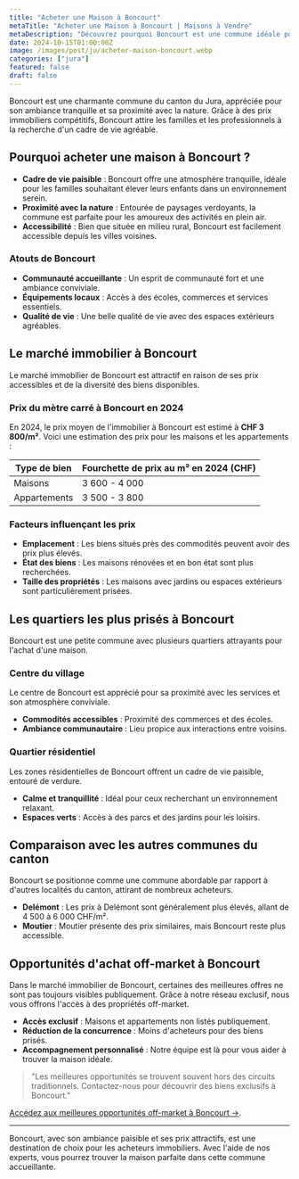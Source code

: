 ```yaml
---
title: "Acheter une Maison à Boncourt"
metaTitle: "Acheter une Maison à Boncourt | Maisons à Vendre"
metaDescription: "Découvrez pourquoi Boncourt est une commune idéale pour acheter une maison. Explorez le marché immobilier local, les quartiers prisés et nos conseils pour réussir votre achat dans le canton du Jura."
date: 2024-10-15T01:00:00Z
image: /images/post/ju/acheter-maison-boncourt.webp
categories: ["jura"]
featured: false
draft: false
---
```


Boncourt est une charmante commune du canton du Jura, appréciée pour son ambiance tranquille et sa proximité avec la nature. Grâce à des prix immobiliers compétitifs, Boncourt attire les familles et les professionnels à la recherche d'un cadre de vie agréable.

## Pourquoi acheter une maison à Boncourt ?

- **Cadre de vie paisible** : Boncourt offre une atmosphère tranquille, idéale pour les familles souhaitant élever leurs enfants dans un environnement serein.
- **Proximité avec la nature** : Entourée de paysages verdoyants, la commune est parfaite pour les amoureux des activités en plein air.
- **Accessibilité** : Bien que située en milieu rural, Boncourt est facilement accessible depuis les villes voisines.

### Atouts de Boncourt
- **Communauté accueillante** : Un esprit de communauté fort et une ambiance conviviale.
- **Équipements locaux** : Accès à des écoles, commerces et services essentiels.
- **Qualité de vie** : Une belle qualité de vie avec des espaces extérieurs agréables.

## Le marché immobilier à Boncourt

Le marché immobilier de Boncourt est attractif en raison de ses prix accessibles et de la diversité des biens disponibles.

### Prix du mètre carré à Boncourt en 2024

En 2024, le prix moyen de l'immobilier à Boncourt est estimé à **CHF 3 800/m²**. Voici une estimation des prix pour les maisons et les appartements :

| Type de bien             | Fourchette de prix au m² en 2024 (CHF) |
|--------------------------|----------------------------------------|
| Maisons                  | 3 600 - 4 000                         |
| Appartements             | 3 500 - 3 800                         |

### Facteurs influençant les prix
- **Emplacement** : Les biens situés près des commodités peuvent avoir des prix plus élevés.
- **État des biens** : Les maisons rénovées et en bon état sont plus recherchées.
- **Taille des propriétés** : Les maisons avec jardins ou espaces extérieurs sont particulièrement prisées.

## Les quartiers les plus prisés à Boncourt

Boncourt est une petite commune avec plusieurs quartiers attrayants pour l'achat d'une maison.

### Centre du village

Le centre de Boncourt est apprécié pour sa proximité avec les services et son atmosphère conviviale.

- **Commodités accessibles** : Proximité des commerces et des écoles.
- **Ambiance communautaire** : Lieu propice aux interactions entre voisins.

### Quartier résidentiel

Les zones résidentielles de Boncourt offrent un cadre de vie paisible, entouré de verdure.

- **Calme et tranquillité** : Idéal pour ceux recherchant un environnement relaxant.
- **Espaces verts** : Accès à des parcs et des jardins pour les loisirs.

## Comparaison avec les autres communes du canton

Boncourt se positionne comme une commune abordable par rapport à d'autres localités du canton, attirant de nombreux acheteurs.

- **Delémont** : Les prix à Delémont sont généralement plus élevés, allant de 4 500 à 6 000 CHF/m².
- **Moutier** : Moutier présente des prix similaires, mais Boncourt reste plus accessible.

## Opportunités d'achat off-market à Boncourt

Dans le marché immobilier de Boncourt, certaines des meilleures offres ne sont pas toujours visibles publiquement. Grâce à notre réseau exclusif, nous vous offrons l'accès à des propriétés off-market.

- **Accès exclusif** : Maisons et appartements non listés publiquement.
- **Réduction de la concurrence** : Moins d'acheteurs pour des biens prisés.
- **Accompagnement personnalisé** : Notre équipe est là pour vous aider à trouver la maison idéale.

> "Les meilleures opportunités se trouvent souvent hors des circuits traditionnels. Contactez-nous pour découvrir des biens exclusifs à Boncourt."

[Accédez aux meilleures opportunités off-market à Boncourt ->](/contact).

---

Boncourt, avec son ambiance paisible et ses prix attractifs, est une destination de choix pour les acheteurs immobiliers. Avec l'aide de nos experts, vous pourrez trouver la maison parfaite dans cette commune accueillante.
